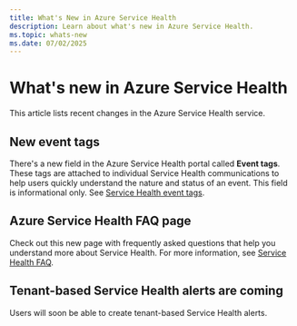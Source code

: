 ```yaml
---
title: What's New in Azure Service Health
description: Learn about what's new in Azure Service Health.
ms.topic: whats-new
ms.date: 07/02/2025
---
```


# What's new in Azure Service Health

This article lists recent changes in the Azure Service Health service.

## New event tags

There's a new field in the Azure Service Health portal called **Event tags**. These tags are attached to individual Service Health communications to help users quickly understand the nature and status of an event. This field is informational only. See [Service Health event tags](service-health-event-tags.md).

## Azure Service Health FAQ page

Check out this new page with frequently asked questions that help you understand more about Service Health. For more information, see [Service Health FAQ](service-health-faq.yml).

## Tenant-based Service Health alerts are coming

Users will soon be able to create tenant-based Service Health alerts.
